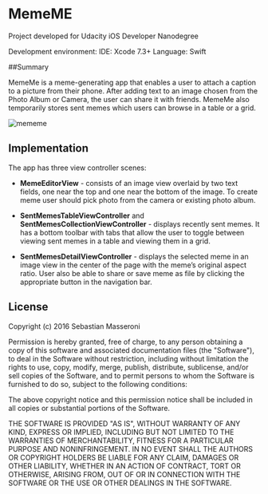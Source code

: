 # MemeME

Project developed for Udacity iOS Developer Nanodegree

Development environment: 
IDE: Xcode 7.3+ 
Language: Swift

##Summary

MemeMe is a meme-generating app that enables a user to attach a caption to a picture from their phone. After adding text to an image chosen from the Photo Album or Camera, the user can share it with friends. MemeMe also temporarily stores sent memes which users can browse in a table or a grid.

![mememe](https://cloud.githubusercontent.com/assets/2106935/14800638/6648e49c-0b19-11e6-8d84-683605ffc187.gif)

## Implementation

The app has three view controller scenes:

- **MemeEditorView** - consists of an image view overlaid by two text fields, one near the top and one near the bottom of the image. To create meme user should pick photo from the camera or existing photo album.

- **SentMemesTableViewController** and **SentMemesCollectionViewController** - displays recently sent memes. It has a bottom toolbar with tabs that allow the user to toggle between viewing sent memes in a table and viewing them in a grid. 

- **SentMemesDetailViewController** - displays the selected meme in an image view in the center of the page with the meme’s original aspect ratio. User also be able to share or save meme as file by clicking the appropriate button in the navigation bar.

## License

Copyright (c) 2016 Sebastian Masseroni

Permission is hereby granted, free of charge, to any person obtaining a copy of this software and associated documentation files (the "Software"), to deal in the Software without restriction, including without limitation the rights to use, copy, modify, merge, publish, distribute, sublicense, and/or sell copies of the Software, and to permit persons to whom the Software is furnished to do so, subject to the following conditions:

The above copyright notice and this permission notice shall be included in all copies or substantial portions of the Software.

THE SOFTWARE IS PROVIDED "AS IS", WITHOUT WARRANTY OF ANY KIND, EXPRESS OR IMPLIED, INCLUDING BUT NOT LIMITED TO THE WARRANTIES OF MERCHANTABILITY, FITNESS FOR A PARTICULAR PURPOSE AND NONINFRINGEMENT. IN NO EVENT SHALL THE AUTHORS OR COPYRIGHT HOLDERS BE LIABLE FOR ANY CLAIM, DAMAGES OR OTHER LIABILITY, WHETHER IN AN ACTION OF CONTRACT, TORT OR OTHERWISE, ARISING FROM, OUT OF OR IN CONNECTION WITH THE SOFTWARE OR THE USE OR OTHER DEALINGS IN THE SOFTWARE.

